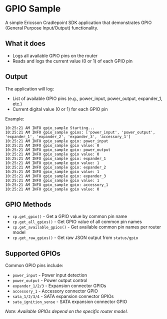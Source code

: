 # GPIO Sample

A simple Ericsson Cradlepoint SDK application that demonstrates GPIO (General Purpose Input/Output) functionality.

## What it does

- Logs all available GPIO pins on the router
- Reads and logs the current value (0 or 1) of each GPIO pin

## Output

The application will log:
- List of available GPIO pins (e.g., power_input, power_output, expander_1, etc.)
- Current digital value (0 or 1) for each GPIO pin

Example:  
```
10:25:21 AM INFO gpio_sample Starting...
10:25:21 AM INFO gpio_sample gpios: ['power_input', 'power_output', 'expander_1', 'expander_2', 'expander_3', 'accessory_1']
10:25:21 AM INFO gpio_sample gpio: power_input
10:25:21 AM INFO gpio_sample gpio value: 0
10:25:21 AM INFO gpio_sample gpio: power_output
10:25:21 AM INFO gpio_sample gpio value: 0
10:25:21 AM INFO gpio_sample gpio: expander_1
10:25:21 AM INFO gpio_sample gpio value: 1
10:25:21 AM INFO gpio_sample gpio: expander_2
10:25:21 AM INFO gpio_sample gpio value: 1
10:25:21 AM INFO gpio_sample gpio: expander_3
10:25:21 AM INFO gpio_sample gpio value: 1
10:25:21 AM INFO gpio_sample gpio: accessory_1
10:25:21 AM INFO gpio_sample gpio value: 0
```

## GPIO Methods

- `cp.get_gpio()` - Get a GPIO value by common pin name
- `cp.get_all_gpios()` - Get GPIO value of all common pin names
- `cp.get_available_gpios()` - Get available common pin names per router model
- `cp.get_raw_gpios()` - Get raw JSON output from `status/gpio`
  
## Supported GPIOs

Common GPIO pins include:
- `power_input` - Power input detection
- `power_output` - Power output control
- `expander_1/2/3` - Expansion connector GPIOs
- `accessory_1` - Accessory connector GPIO
- `sata_1/2/3/4` - SATA expansion connector GPIOs
- `sata_ignition_sense` - SATA expansion connector GPIO

*Note: Available GPIOs depend on the specific router model.*
